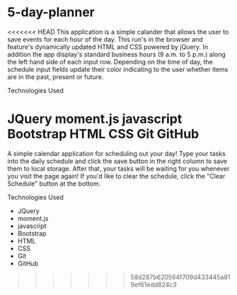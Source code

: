 # 5-day-planner
<<<<<<< HEAD
This application is a simple calander that allows the user to save events for each hour of the day. This run's in the browser and feature's dynamically updated HTML and CSS powered by jQuery. In addition the app display's standard business hours (9 a.m. to 5 p.m.) along the left hand side of each input row. Depending on the time of day, the schedule input fields update their color indicating to the user whether items are in the past, present or future.

Technologies Used

JQuery
moment.js
javascript
Bootstrap
HTML
CSS
Git
GitHub
=======
A simple calendar application for scheduling out your day! Type your tasks into the daily schedule and click the save button in the right column to save them to local storage. After that, your tasks will be waiting for you whenever you visit the page again! If you'd like to clear the schedule, click the "Clear Schedule" button at the bottom.

Technologies Used
- JQuery
- moment.js
- javascript
- Bootstrap
- HTML
- CSS
- Git
- GitHub
>>>>>>> 58d287b620564f709d433445a819ef61edd824c3
